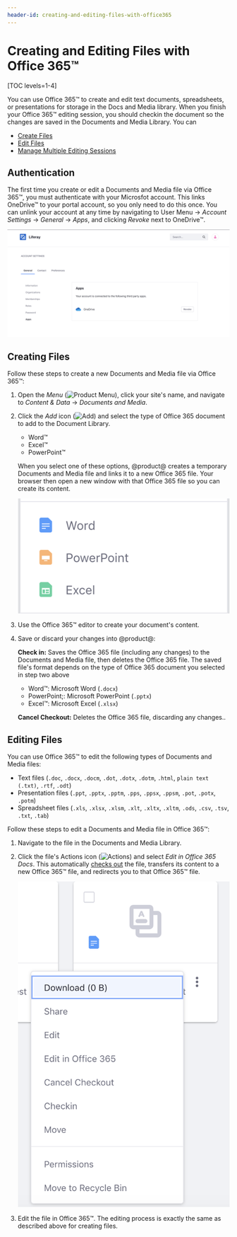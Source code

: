 ```yaml
---
header-id: creating-and-editing-files-with-office365
---
```


# Creating and Editing Files with Office 365™

[TOC levels=1-4]

You can use Office 365&trade; to create and edit text documents, spreadsheets,
or presentations for storage in the Docs and Media library. When you finish your
Office 365&trade; editing session, you should checkin the document so the changes are saved in the
Documents and Media Library. You can 

-   [Create Files](#creating-files)
-   [Edit Files](#editing-files)
-   [Manage Multiple Editing Sessions](#multiple-editing-sessions)

## Authentication

The first time you create or edit a Documents and Media file via Office 365&trade;, 
you must authenticate with your Microsfot account. This links OneDrive&trade; 
to your portal account, so you only need to do this once. You can
unlink your account at any time by navigating to User Menu &rarr; *Account
Settings* &rarr; *General* &rarr; *Apps*, and clicking *Revoke* next to OneDrive&trade;. 

![Figure 1: You can unlink your Office 365 account from the portal.](../../../../images/office365-unlink.png)

## Creating Files

Follow these steps to create a new Documents and Media file via Office 365&trade;:

1.  Open the *Menu* 
    (![Product Menu](../../../../images/icon-menu.png)), 
    click your site's name, and navigate to *Content & Data* &rarr; 
    *Documents and Media*. 

2.  Click the *Add* icon 
    (![Add](../../../../images/icon-add.png)) 
    and select the type of Office 365 document to add to the Document Library.

    -   Word&trade;
    -   Excel&trade;
    -   PowerPoint&trade;

    When you select one of these options, @product@ creates a temporary 
    Documents and Media file and links it to a new Office 365 file. Your browser 
    then open a new window with that Office 365 file so you can create its content. 

    ![Figure 2: Select the type of Office 365 document you want to create.](../../../../images/office365-new.png)

3.  Use the Office 365&trade; editor to create your document's content. 

4.  Save or discard your changes into @product@: 

    **Check in:** Saves the Office 365 file (including any changes) to the Documents and 
    Media file, then deletes the Office 365 file. The saved file's format depends on the 
    type of Office 365 document you selected in step two above 

    -   Word&trade;: Microsoft Word (`.docx`)
    -   PowerPoint;: Microsoft PowerPoint (`.pptx`)
    -   Excel&trade;: Microsoft Excel (`.xlsx`)

    **Cancel Checkout:** Deletes the Office 365 file, discarding any changes.. 

## Editing Files

You can use Office 365&trade; to edit the following types of Documents and 
Media files: 

-   Text files (`.doc`, `.docx`, `.docm`, `.dot`, `.dotx`, `.dotm`, `.html`, `plain text (.txt)`, `.rtf`, `.odt`)
-   Presentation files (`.ppt`, `.pptx`, `.pptm`, `.pps`, `.ppsx`, `.ppsm`, `.pot`, `.potx`, `.potm`)
-   Spreadsheet files (`.xls`, `.xlsx`, `.xlsm`, `.xlt`, `.xltx`, `.xltm`, `.ods`, `.csv`, `.tsv`, `.txt`, `.tab`)


Follow these steps to edit a Documents and Media file in Office 365&trade;: 

1.  Navigate to the file in the Documents and Media Library. 

2.  Click the file's Actions icon 
    (![Actions](../../../../images/icon-actions.png)) 
    and select *Edit in Office 365 Docs*. This automatically 
    [checks out](/docs/7-2/user/-/knowledge_base/u/checking-out-and-editing-files) 
    the file, transfers its content to a new Office 365&trade; file, and 
    redirects you to that Office 365&trade; file. 

    ![Figure 4: Select *Edit in Office 365* from the file's Actions menu.](../../../../images/office365-edit.png)

3.  Edit the file in Office 365&trade;. The editing process is exactly the same 
    as described above for creating files. 
